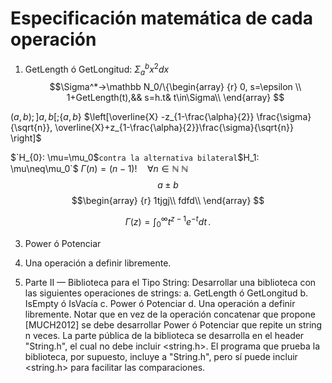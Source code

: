 # Especificación matemática de cada operación  

1. GetLength ó GetLongitud:  $\Sigma_{a}^{b} x^2 dx$
$$\Sigma^*->\mathbb N_0/\{\begin{array} {r}
					                               0,  s=\epsilon      \\
				             1+GetLength(t),&& s=h.t&  t\in\Sigma\\
													\end{array}  $$

$(a,b); ]a,b[; \{a,b\}$
$\left[\overline{X} -z_{1-\frac{\alpha}{2}} \frac{\sigma}{\sqrt{n}}, \overline{X}+z_{1-\frac{\alpha}{2}}\frac{\sigma}{\sqrt{n}} \right]$

$`H_{0}: \mu=\mu_0$` contra la alternativa bilateral `$H_1: \mu\neq\mu_0`$
$\Gamma(n) = (n-1)!\quad\forall n\in\mathbb N$
$\mathbb N$
$$a \pm b$$
$$\begin{array}
{r}
1tjgj\\
 fdfd\\
\end{array}
$$


$$
\Gamma(z) = \int_0^\infty t^{z-1}e^{-t}dt\,.
$$

3. Power ó Potenciar  

4. Una operación a definir libremente.   





5. Parte II — Biblioteca para el Tipo String: Desarrollar una biblioteca con las
siguientes operaciones de strings:
a. GetLength ó GetLongitud
b. IsEmpty ó IsVacía
c. Power ó Potenciar
d. Una operación a definir libremente.
Notar que en vez de la operación concatenar que propone [MUCH2012] se
debe desarrollar Power ó Potenciar que repite un string n veces.
La parte pública de la biblioteca se desarrolla en el header "String.h", el
cual no debe incluir <string.h>. El programa que prueba la biblioteca, por
supuesto, incluye a "String.h", pero sí puede incluir <string.h> para facilitar
las comparaciones.
<!--stackedit_data:
eyJoaXN0b3J5IjpbMTMxOTMwNzU2LC0xMTI5NjE2NjE2LC0xMT
MwNzcyNzM1LDc4NjU0NTEyOCwtNDI1NjcxMDgxXX0=
-->